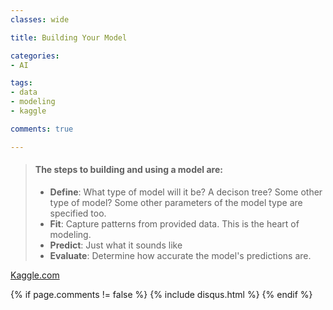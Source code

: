 ```yaml
---
classes: wide

title: Building Your Model

categories:
- AI

tags:
- data
- modeling
- kaggle

comments: true

---
```


> #### The steps to building and using a model are:
> * **Define**: What type of model will it be? A decison tree? Some other type of model? Some other parameters of the model type are specified too.
> * **Fit**: Capture patterns from provided data. This is the heart of modeling.
> * **Predict**: Just what it sounds like
> * **Evaluate**: Determine how accurate the model's predictions are.

[Kaggle.com](https://www.kaggle.com/code/dansbecker/your-first-machine-learning-model "Building Your Model")

{% if page.comments != false %}
{% include disqus.html %}
{% endif %}
